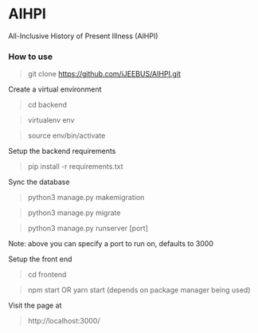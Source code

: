 # AIHPI
All-Inclusive History of Present Illness (AIHPI) 

### How to use
> git clone https://github.com/iJEEBUS/AIHPI.git

Create a virtual environment

> cd backend

> virtualenv env

> source env/bin/activate


Setup the backend requirements

> pip install -r requirements.txt

Sync the database

> python3 manage.py makemigration

> python3 manage.py migrate

> python3 manage.py runserver [port]

Note: above you can specify a port to run on, defaults to 3000


Setup the front end

> cd frontend

> npm start OR yarn start (depends on package manager being used)


Visit the page at 
> http://localhost:3000/


